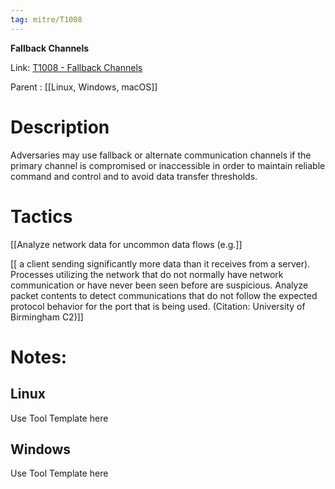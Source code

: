 ```yaml
---
tag: mitre/T1008
---
```


**Fallback Channels**

Link: [T1008 - Fallback Channels](https://attack.mitre.org/techniques/T1008)

Parent : [[Linux, Windows, macOS]]


# Description

Adversaries may use fallback or alternate communication channels if the primary channel is compromised or inaccessible in order to maintain reliable command and control and to avoid data transfer thresholds.

# Tactics


[[Analyze network data for uncommon data flows (e.g.]]

[[ a client sending significantly more data than it receives from a server). Processes utilizing the network that do not normally have network communication or have never been seen before are suspicious. Analyze packet contents to detect communications that do not follow the expected protocol behavior for the port that is being used. (Citation: University of Birmingham C2)]]


# Notes:

## Linux

Use Tool Template here

## Windows

Use Tool Template here